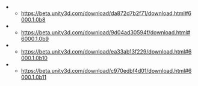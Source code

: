 - - https://beta.unity3d.com/download/da872d7b2f71/download.html#6000.1.0b8
- - https://beta.unity3d.com/download/9d04ad30594f/download.html#6000.1.0b9
- - https://beta.unity3d.com/download/ea33ab13f229/download.html#6000.1.0b10
- - https://beta.unity3d.com/download/c970edbf4d01/download.html#6000.1.0b11